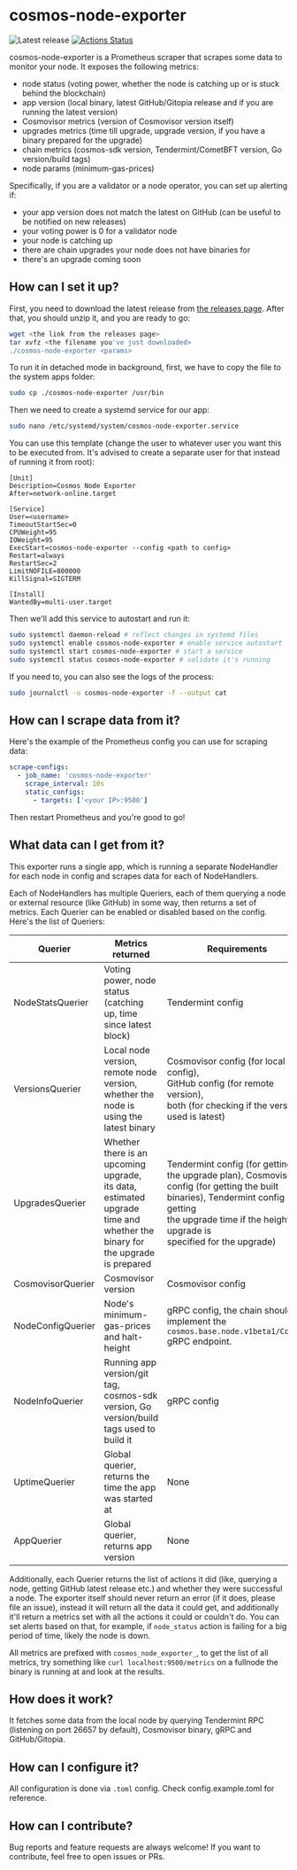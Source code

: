 # cosmos-node-exporter

![Latest release](https://img.shields.io/github/v/release/QuokkaStake/cosmos-node-exporter)
[![Actions Status](https://github.com/QuokkaStake/cosmos-node-exporter/workflows/test/badge.svg)](https://github.com/QuokkaStake/cosmos-node-exporter/actions)

cosmos-node-exporter is a Prometheus scraper that scrapes some data to monitor your node.
It exposes the following metrics:
- node status (voting power, whether the node is catching up or is stuck behind the blockchain)
- app version (local binary, latest GitHub/Gitopia release and if you are running the latest version)
- Cosmovisor metrics (version of Cosmovisor version itself)
- upgrades metrics (time till upgrade, upgrade version, if you have a binary prepared for the upgrade)
- chain metrics (cosmos-sdk version, Tendermint/CometBFT version, Go version/build tags)
- node params (minimum-gas-prices)

Specifically, if you are a validator or a node operator, you can set up alerting if:
- your app version does not match the latest on GitHub (can be useful to be notified on new releases)
- your voting power is 0 for a validator node
- your node is catching up
- there are chain upgrades your node does not have binaries for
- there's an upgrade coming soon

## How can I set it up?

First, you need to download the latest release from [the releases page](https://github.com/QuokkaStake/cosmos-node-exporter/releases/).
After that, you should unzip it, and you are ready to go:

```sh
wget <the link from the releases page>
tar xvfz <the filename you've just downloaded>
./cosmos-node-exporter <params>
```

To run it in detached mode in background, first, we have to copy the file to the system apps folder:

```sh
sudo cp ./cosmos-node-exporter /usr/bin
```

Then we need to create a systemd service for our app:

```sh
sudo nano /etc/systemd/system/cosmos-node-exporter.service
```

You can use this template (change the user to whatever user you want this to be executed from.
It's advised to create a separate user for that instead of running it from root):

```
[Unit]
Description=Cosmos Node Exporter
After=network-online.target

[Service]
User=<username>
TimeoutStartSec=0
CPUWeight=95
IOWeight=95
ExecStart=cosmos-node-exporter --config <path to config>
Restart=always
RestartSec=2
LimitNOFILE=800000
KillSignal=SIGTERM

[Install]
WantedBy=multi-user.target
```

Then we'll add this service to autostart and run it:

```sh
sudo systemctl daemon-reload # reflect changes in systemd files
sudo systemctl enable cosmos-node-exporter # enable service autostart
sudo systemctl start cosmos-node-exporter # start a service
sudo systemctl status cosmos-node-exporter # validate it's running
```

If you need to, you can also see the logs of the process:

```sh
sudo journalctl -u cosmos-node-exporter -f --output cat
```

## How can I scrape data from it?

Here's the example of the Prometheus config you can use for scraping data:

```yaml
scrape-configs:
  - job_name: 'cosmos-node-exporter'
    scrape_interval: 10s
    static_configs:
      - targets: ['<your IP>:9500']
```

Then restart Prometheus and you're good to go!

## What data can I get from it?

This exporter runs a single app, which is running a separate NodeHandler for each node in config
and scrapes data for each of NodeHandlers.

Each of NodeHandlers has multiple Queriers, each of them querying a node or external resource (like GitHub)
in some way, then returns a set of metrics. Each Querier can be enabled or disabled based on the config.
Here's the list of Queriers:

| Querier           | Metrics returned                                                                                                                   | Requirements                                                                                                                                                                                                    |
|-------------------|------------------------------------------------------------------------------------------------------------------------------------|-----------------------------------------------------------------------------------------------------------------------------------------------------------------------------------------------------------------|
| NodeStatsQuerier  | Voting power, node status<br>(catching up, time since latest block)                                                                | Tendermint config                                                                                                                                                                                               |
| VersionsQuerier   | Local node version, remote node version,<br>whether the node is using the latest binary                                            | Cosmovisor config (for local config),<br>GitHub config (for remote version),<br>both (for checking if the version used is latest)                                                                               |
| UpgradesQuerier   | Whether there is an upcoming upgrade,<br>its data, estimated upgrade time and<br>whether the binary for the upgrade<br>is prepared | Tendermint config (for getting the upgrade plan), Cosmovisor config (for getting the built binaries), Tendermint config (for getting<br>the upgrade time if the height upgrade is<br>specified for the upgrade) |
| CosmovisorQuerier | Cosmovisor version                                                                                                                 | Cosmovisor config                                                                                                                                                                                               |
| NodeConfigQuerier | Node's minimum-gas-prices and halt-height                                                                                          | gRPC config, the chain should implement the `cosmos.base.node.v1beta1/Config` gRPC endpoint.                                                                                                                    |
| NodeInfoQuerier   | Running app version/git tag, cosmos-sdk version, Go version/build tags used to build it                                            | gRPC config                                                                                                                                                                                                     |
| UptimeQuerier     | Global querier, returns the time the app was started at                                                                            | None                                                                                                                                                                                                            |
| AppQuerier        | Global querier, returns app version                                                                                                | None                                                                                                                                                                                                            |

Additionally, each Querier returns the list of actions it did (like, querying a node, getting GitHub latest release etc.)
and whether they were successful a node. The exporter itself should never return an error (if it does, please file an issue),
instead it will return all the data it could get, and additionally it'll return a metrics set with all the actions it could
or couldn't do. You can set alerts based on that, for example, if `node_status` action is failing for a big period of time,
likely the node is down.

All metrics are prefixed with `cosmos_node_exporter_`, to get the list of all metrics, try something like
`curl localhost:9500/metrics` on a fullnode the binary is running at and look at the results.

## How does it work?

It fetches some data from the local node by querying Tendermint RPC (listening on port 26657 by default),
Cosmovisor binary, gRPC and GitHub/Gitopia.

## How can I configure it?

All configuration is done via `.toml` config. Check config.example.toml for reference.

## How can I contribute?

Bug reports and feature requests are always welcome! If you want to contribute, feel free to open issues or PRs.
